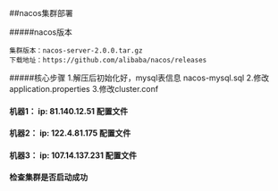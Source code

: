 ##nacos集群部署

#####nacos版本 

    集群版本：nacos-server-2.0.0.tar.gz
    下载地址：https://github.com/alibaba/nacos/releases
#####核心步骤
     1.解压后初始化好，mysql表信息 nacos-mysql.sql 
     2.修改application.properties
     3.修改cluster.conf
    
#### 机器1： ip: 81.140.12.51  配置文件

 
#### 机器2： ip: 122.4.81.175  配置文件

 
#### 机器3： ip: 107.14.137.231  配置文件
 

 

 
#### 检查集群是否启动成功 

 
 





